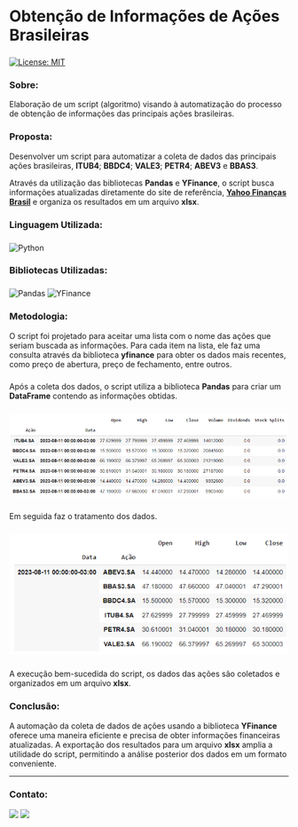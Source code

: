 # Obtenção de Informações de Ações Brasileiras

###
[![License: MIT](https://img.shields.io/badge/License-MIT-black.svg)](https://opensource.org/licenses/MIT) 

### Sobre:

Elaboração de um script (algoritmo) visando à automatização do processo de obtenção de informações das principais ações brasileiras.

### Proposta:

Desenvolver um script para automatizar a coleta de dados das principais ações brasileiras, **ITUB4**; **BBDC4**; **VALE3**; **PETR4**; **ABEV3** e **BBAS3**. 

Através da utilização das bibliotecas **Pandas** e **YFinance**, o script busca informações atualizadas diretamente do site de referência, <a href="https://br.financas.yahoo.com/">**Yahoo Finanças Brasil**</a> e organiza os resultados em um arquivo **xlsx**.

### Linguagem Utilizada:
###
![Python](https://img.shields.io/badge/python-3670A0?style=for-the-badge&logo=python&logoColor=white&color=black)

### Bibliotecas Utilizadas:
###
![Pandas](https://img.shields.io/badge/pandas-%23150458.svg?style=for-the-badge&logo=pandas&logoColor=white&color=black) 	![YFinance](https://img.shields.io/badge/YFinance-%233F4F75.svg?style=for-the-badge&logoColor=white&color=black)

### Metodologia:

O script foi projetado para aceitar uma lista com o nome das ações que seriam buscada as informações. Para cada item na lista, ele faz uma consulta através da biblioteca **yfinance** para obter os dados mais recentes, como preço de abertura, preço de fechamento, entre outros.
###
Após a coleta dos dados, o script utiliza a biblioteca **Pandas** para criar um **DataFrame** contendo as informações obtidas.
###
<img src="/img/dataframe_inicial.png">

###
Em seguida faz o tratamento dos dados.
###
<img src="/img/dataframe_final.png">

###
A execução bem-sucedida do script, os dados das ações são coletados e organizados em um arquivo **xlsx**.

### Conclusão:

A automação da coleta de dados de ações usando a biblioteca **YFinance** oferece uma maneira eficiente e precisa de obter informações financeiras atualizadas. A exportação dos resultados para um arquivo **xlsx** amplia a utilidade do script, permitindo a análise posterior dos dados em um formato conveniente.

---
### Contato:

<div>
  <a href="https://linkedin.com/in/marcospontesjunior" target="_blank"><img src="https://img.shields.io/badge/linkedin-%230077B5.svg?style=for-the-badge&logo=linkedin&logoColor=white&color=black" target="_blank"></a>  
  <a href = "mailto:marcospntsjunior@gmail.com"><img src="https://img.shields.io/badge/Gmail-D14836?style=for-the-badge&logo=gmail&logoColor=white&color=black" target="_blank"></a>
</div>


